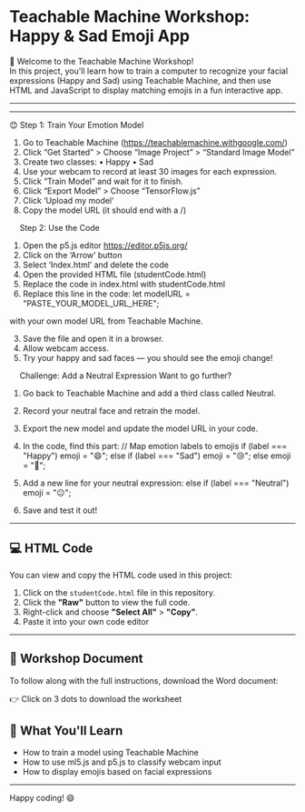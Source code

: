 # Teachable Machine Workshop: Happy & Sad Emoji App

👋 Welcome to the Teachable Machine Workshop!  
In this project, you'll learn how to train a computer to recognize your facial expressions (Happy and Sad) using Teachable Machine, and then use HTML and JavaScript to display matching emojis in a fun interactive app.

---
________________________________________
😊 Step 1: Train Your Emotion Model
1.	Go to Teachable Machine (https://teachablemachine.withgoogle.com/)
2.	Click “Get Started” > Choose “Image Project” > “Standard Image Model”
3.	Create two classes:
•	Happy
•	Sad
4.	Use your webcam to record at least 30 images for each expression.
5.	Click “Train Model” and wait for it to finish.
6.	Click “Export Model” > Choose “TensorFlow.js”
7.	Click ‘Upload my model’
8.	Copy the model URL (it should end with a /)
 
 
Step 2: Use the Code
1.	Open the p5.js editor https://editor.p5js.org/
2.	Click on the ‘Arrow’ button
3.	Select ‘Index.html’ and delete the code
4.	Open the provided HTML file (studentCode.html)
5.	Replace the code in index.html with studentCode.html
6.	Replace this line in the code:
let modelURL = "PASTE_YOUR_MODEL_URL_HERE";
 
with your own model URL from Teachable Machine.

3.	Save the file and open it in a browser.
4.	Allow webcam access.
5.	Try your happy and sad faces — you should see the emoji change!

 
Challenge: Add a Neutral Expression
Want to go further?
1.	Go back to Teachable Machine and add a third class called Neutral.
2.	Record your neutral face and retrain the model.
3.	Export the new model and update the model URL in your code.
4.	In the code, find this part:
// Map emotion labels to emojis
      if (label === "Happy") emoji = "😄";
      else if (label === "Sad") emoji = "😢";
      else emoji = "🤖";

5.	Add a new line for your neutral expression:
else if (label === "Neutral") emoji = "😐";

6.	Save and test it out!


---

## 💻 HTML Code

You can view and copy the HTML code used in this project:

1. Click on the `studentCode.html` file in this repository.
2. Click the **"Raw"** button to view the full code.
3. Right-click and choose **"Select All"** > **"Copy"**.
4. Paste it into your own code editor 

---

## 📄 Workshop Document

To follow along with the full instructions, download the Word document:

👉 Click on 3 dots to download the worksheet

## 🚀 What You'll Learn

- How to train a model using Teachable Machine
- How to use ml5.js and p5.js to classify webcam input
- How to display emojis based on facial expressions
---

Happy coding! 😄
